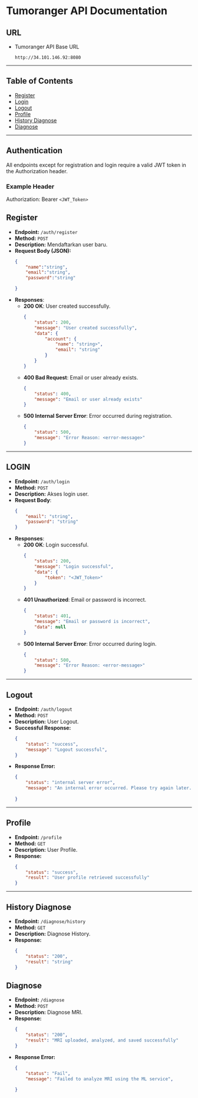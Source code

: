 # **Tumoranger API Documentation**

## **URL**
* Tumoranger API Base URL
    ```
    http://34.101.146.92:8080
    ```

---

## **Table of Contents**
- [Register](#register)
- [Login](#login)
- [Logout](#logout)
- [Profile](#profile)
- [History Diagnose](#history-diagnose)
- [Diagnose](#diagnose)
---

## Authentication
All endpoints except for registration and login require a valid JWT token in the Authorization header.

### Example Header
Authorization: Bearer `<JWT_Token>`

## **Register**
- **Endpoint:** `/auth/register`
- **Method:** `POST`
- **Description:** Mendaftarkan user baru.
- **Request Body (JSON):**
    ```json
    {
        "name":"string",
        "email":"string",
        "password":"string"

    }
    ```
- **Responses**:
    - **200 OK**: User created successfully.
        ```json
        {
            "status": 200,
            "message": "User created successfully",
            "data": {
                "account": {
                    "name": "string>",
                    "email": "string"
                }
            }
        }
        ```
    - **400 Bad Request**: Email or user already exists.
        ```json
        {
            "status": 400,
            "message": "Email or user already exists"
        }
        ```
    - **500 Internal Server Error**: Error occurred during registration.
        ```json
        {
            "status": 500,
            "message": "Error Reason: <error-message>"
        }
        ```

---
## **LOGIN**
- **Endpoint:** `/auth/login`
- **Method:** `POST`
- **Description:** Akses login user.
- **Request Body**:
    ```json
    {
        "email": "string",
        "password": "string"
    }
    ```
- **Responses**:
    - **200 OK**: Login successful.
        ```json
        {
            "status": 200,
            "message": "Login successful",
            "data": {
                "token": "<JWT_Token>"
            }
        }
        ```
    - **401 Unauthorized**: Email or password is incorrect.
        ```json
        {
            "status": 401,
            "message": "Email or password is incorrect",
            "data": null
        }
        ```
    - **500 Internal Server Error**: Error occurred during login.
        ```json
        {
            "status": 500,
            "message": "Error Reason: <error-message>"
        }
        ```
---

## **Logout**
- **Endpoint:** `/auth/logout`
- **Method:** `POST`
- **Description:** User Logout.
- **Successful Response:**
    ```json
    {
        "status": "success",
        "message": "Logout successful",
    }
    ```
- **Response Error:**
    ```json
    {
        "status": "internal server error",
        "message": "An internal error occurred. Please try again later.",
        
    }
    ```

---

## **Profile**
- **Endpoint:** `/profile`
- **Method:** `GET`
- **Description:** User Profile.
- **Response:**
    ```json
    {
        "status": "success",
        "result": "User profile retrieved successfully"
    }
    ```

---
## **History Diagnose**
- **Endpoint:** `/diagnose/history`
- **Method:** `GET`
- **Description:** Diagnose History.
- **Response:**
    ```json
    {
        "status": "200",
        "result": "string"
    }
    ```
## **Diagnose**
- **Endpoint:** `/diagnose`
- **Method:** `POST`
- **Description:** Diagnose MRI.
- **Response:**
    ```json
    {
        "status": "200",
        "result": "MRI uploaded, analyzed, and saved successfully"
    }
    ```
- **Response Error:**
    ```json
    {
        "status": "Fail",
        "message": "Failed to analyze MRI using the ML service",
        
    }
    ```

